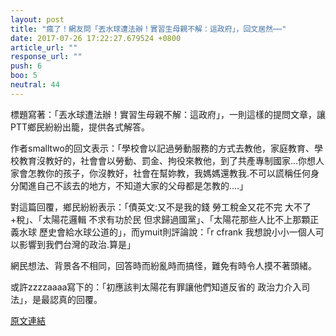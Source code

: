```yaml
---
layout: post
title: "瘋了！網友問「丟水球遭法辦！實習生母親不解：這政府」，回文居然⋯⋯"
date: 2017-07-26 17:22:27.679524 +0800
article_url: ""
response_url: ""
push: 6
boo: 5
neutral: 44
---
```


標題寫著：「丟水球遭法辦！實習生母親不解：這政府」，一則這樣的提問文章，讓PTT鄉民紛紛出籠，提供各式解答。

作者smalltwo的回文表示：「學校會以記過勞動服務的方式去教他，家庭教育、學校教育沒教好的，社會會以勞動、罰金、拘役來教他，到了共產專制國家...你想人家會怎教你的孩子，你沒教好，社會在幫妳教，我媽媽還教我.不可以謊稱任何身分闖進自己不該去的地方，不知道大家的父母都是怎教的....」

對這篇回覆，鄉民紛紛表示：「債英文:又不是我的錢 勞工稅金又花不完 大不了+稅」、「太陽花邏輯 不求有功於民 但求歸過國黨」、「太陽花那些人比不上那顆正義水球 歷史會給水球公道的」，而ymuit則評論說：「r cfrank 我想說小小一個人可以影響到我們台灣的政治.算是」

網民想法、背景各不相同，回答時而紛亂時而搞怪，難免有時令人摸不著頭緒。

或許zzzzaaaa寫下的：「初應該判太陽花有罪讓他們知道反省的 政治力介入司法」，是最認真的回覆。

<a href = "https://www.ptt.cc/bbs/Gossiping/M.1501049286.A.D9D.html">原文連結</a>

